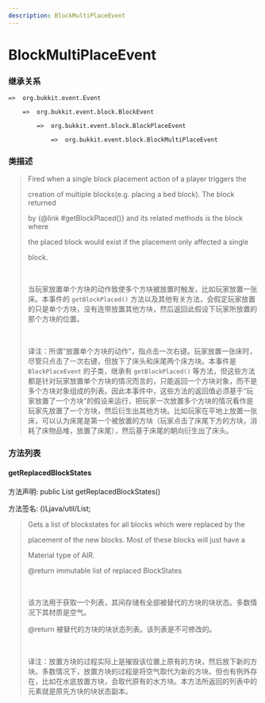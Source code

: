 ```yaml
---
description: BlockMultiPlaceEvent
---
```


# BlockMultiPlaceEvent

### 继承关系

    =>  org.bukkit.event.Event

        =>  org.bukkit.event.block.BlockEvent

            =>  org.bukkit.event.block.BlockPlaceEvent

                =>  org.bukkit.event.block.BlockMultiPlaceEvent

### 类描述

> Fired when a single block placement action of a player triggers the
> 
> creation of multiple blocks(e.g. placing a bed block). The block returned
> 
> by {@link #getBlockPlaced()} and its related methods is the block where
> 
> the placed block would exist if the placement only affected a single
> 
> block.
> 
> <br>
> 
> 当玩家放置单个方块的动作致使多个方块被放置时触发，比如玩家放置一张床。本事件的 `getBlockPlaced()` 方法以及其他有关方法，会假定玩家放置的只是单个方块，没有连带放置其他方块，然后返回此假设下玩家所放置的那个方块的位置。
> 
> <br>
> 
> 译注：所谓“放置单个方块的动作”，指点击一次右键。玩家放置一张床时，尽管只点击了一次右键，但放下了床头和床尾两个床方块。本事件是 `BlockPlaceEvent` 的子类，继承有 `getBlockPlaced()` 等方法，但这些方法都是针对玩家放置单个方块的情况而言的，只能返回一个方块对象，而不是多个方块对象组成的列表。因此本事件中，这些方法的返回值必须基于“玩家放置了一个方块”的假设来运行，把玩家一次放置多个方块的情况看作是玩家先放置了一个方块，然后衍生出其他方块。比如玩家在平地上放置一张床，可以认为床尾是第一个被放置的方块（玩家点击了床尾下方的方块，消耗了床物品堆，放置了床尾），然后基于床尾的朝向衍生出了床头。

### 方法列表

#### getReplacedBlockStates

方法声明: public List<BlockState> getReplacedBlockStates()

方法签名: ()Ljava/util/List;

> Gets a list of blockstates for all blocks which were replaced by the
> 
> placement of the new blocks. Most of these blocks will just have a
> 
> Material type of AIR.
> 
> @return immutable list of replaced BlockStates
> 
> <br>
> 
> 该方法用于获取一个列表，其间存储有全部被替代的方块的块状态。多数情况下其材质是空气。
> 
> @return 被替代的方块的块状态列表。该列表是不可修改的。
> 
> <br>
> 
> 译注：放置方块的过程实际上是摧毁该位置上原有的方块，然后放下新的方块。多数情况下，放置方块的过程是将空气取代为新的方块。但也有例外存在，比如在水底放置方块，会取代原有的水方块。本方法所返回的列表中的元素就是原先方块的块状态副本。